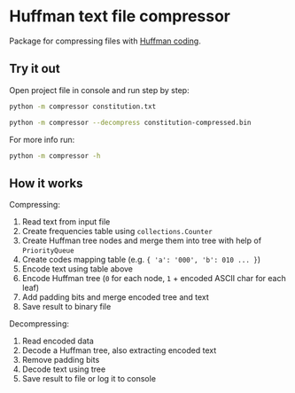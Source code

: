 # Huffman text file compressor

Package for compressing files with [Huffman coding](https://en.wikipedia.org/wiki/Huffman_coding).

## Try it out

Open project file in console and run step by step:

```sh
python -m compressor constitution.txt

python -m compressor --decompress constitution-compressed.bin
```

For more info run:

```sh
python -m compressor -h
```

## How it works

Compressing:

1. Read text from input file
2. Create frequencies table using `collections.Counter`
3. Create Huffman tree nodes and merge them into tree with help of `PriorityQueue`
4. Create codes mapping table (e.g. `{ 'a': '000', 'b': 010 ... }`)
5. Encode text using table above
6. Encode Huffman tree (`0` for each node, `1` + encoded ASCII char for each leaf)
7. Add padding bits and merge encoded tree and text
8. Save result to binary file

Decompressing:

1. Read encoded data
2. Decode a Huffman tree, also extracting encoded text
3. Remove padding bits
4. Decode text using tree
5. Save result to file or log it to console
